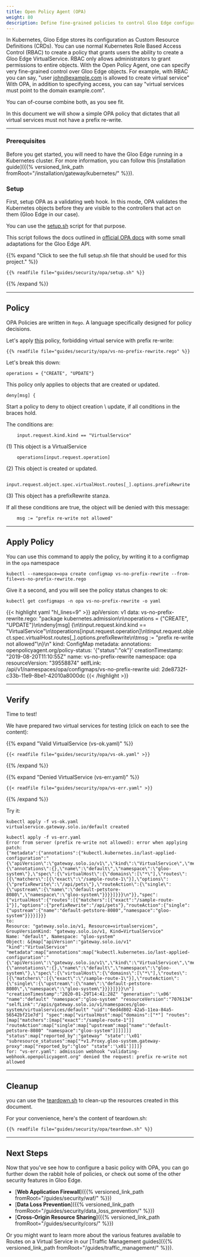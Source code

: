 ```yaml
---
title: Open Policy Agent (OPA)
weight: 80
description: Define fine-grained policies to control Gloo Edge configuration itself.
---
```


In Kubernetes, Gloo Edge stores its configuration as Custom Resource Definitions (CRDs). You can use normal Kubernetes Role Based Access Control (RBAC) to create a policy that grants users the ability to create a Gloo Edge VirtualService. RBAC only allows administrators to grant permissions to entire objects. With the Open Policy Agent, one can specify very fine-grained control over Gloo Edge objects. For example, with RBAC you can say, "user john@example.com is allowed to create virtual service" With OPA, in addition to specifying access,  you can say "virtual services must point to the domain example.com". 

You can of-course combine both, as you see fit.

In this document we will show a simple OPA policy that dictates that all virtual services must not have a prefix re-write.

---

### Prerequisites

Before you get started, you will need to have the Gloo Edge running in a Kubernetes cluster. For more information, you can follow this [installation guide]({{% versioned_link_path fromRoot="/installation/gateway/kubernetes/" %}}).

### Setup

First, setup OPA as a validating web hook. In this mode, OPA validates the Kubernetes objects before they are visible to the controllers that act on them (Gloo Edge in our case).

You can use the [setup.sh](setup.sh) script for that purpose.

This script follows the docs outlined in [official OPA docs](https://www.openpolicyagent.org/docs/latest/kubernetes-admission-control/) with some small adaptations for the Gloo Edge API.

{{% expand "Click to see the full setup.sh file that should be used for this project." %}}
```
{{% readfile file="guides/security/opa/setup.sh" %}}
```
{{% /expand %}}

---

## Policy

OPA Policies are written in `Rego`. A language specifically designed for policy decisions.

Let's apply [this](vs-no-prefix-rewrite.rego) policy, forbidding virtual service with prefix re-write:

```
{{% readfile file="guides/security/opa/vs-no-prefix-rewrite.rego" %}}
```

Let's break this down:
```
operations = {"CREATE", "UPDATE"}
```
This policy only applies to objects that are created or updated.

```
deny[msg] {
```
Start a policy to deny to object creation \ update, if all conditions in the braces hold.

The conditions are:
```
	input.request.kind.kind == "VirtualService"
```
(1) This object is a VirtualService

```
	operations[input.request.operation]
```
(2) This object is created or updated.

```
	input.request.object.spec.virtualHost.routes[_].options.prefixRewrite
```
(3) This object has a prefixRewrite stanza.

If all these conditions are true, the object will be denied with this message:
```
	msg := "prefix re-write not allowed"
```

---

## Apply Policy

You can use this command to apply the policy, by writing it to a configmap in the `opa` namespace
```shell
kubectl --namespace=opa create configmap vs-no-prefix-rewrite --from-file=vs-no-prefix-rewrite.rego
```

Give it a second, and you will see the policy status changes to ok:
```shell
kubectl get configmaps -n opa vs-no-prefix-rewrite -o yaml
```

{{< highlight yaml "hl_lines=9" >}}
apiVersion: v1
data:
  vs-no-prefix-rewrite.rego: "package kubernetes.admission\n\noperations = {\"CREATE\",
    \"UPDATE\"}\n\ndeny[msg] {\n\tinput.request.kind.kind == \"VirtualService\"\n\toperations[input.request.operation]\n\tinput.request.object.spec.virtualHost.routes[_].options.prefixRewrite\n\tmsg
    := \"prefix re-write not allowed\"\n}\n"
kind: ConfigMap
metadata:
  annotations:
    openpolicyagent.org/policy-status: '{"status":"ok"}'
  creationTimestamp: "2019-08-20T11:10:55Z"
  name: vs-no-prefix-rewrite
  namespace: opa
  resourceVersion: "39558874"
  selfLink: /api/v1/namespaces/opa/configmaps/vs-no-prefix-rewrite
  uid: 2de8732f-c33b-11e9-8be1-42010a8000dc
{{< /highlight >}}

---

## Verify

Time to test!

We have prepared two virtual services for testing (click on each to see the content):

{{% expand "Valid VirtualService (vs-ok.yaml)" %}}

```
{{< readfile file="guides/security/opa/vs-ok.yaml" >}}
```

{{% /expand %}}

{{% expand "Denied VirtualService (vs-err.yaml)" %}}

```
{{< readfile file="guides/security/opa/vs-err.yaml" >}}
```

{{% /expand %}}

Try it:
```shell
kubectl apply -f vs-ok.yaml
virtualservice.gateway.solo.io/default created
```

```shell
kubectl apply -f vs-err.yaml
Error from server (prefix re-write not allowed): error when applying patch:
{"metadata":{"annotations":{"kubectl.kubernetes.io/last-applied-configuration":"{\"apiVersion\":\"gateway.solo.io/v1\",\"kind\":\"VirtualService\",\"metadata\":{\"annotations\":{},\"name\":\"default\",\"namespace\":\"gloo-system\"},\"spec\":{\"virtualHost\":{\"domains\":[\"*\"],\"routes\":[{\"matchers\":[{\"exact\":\"/sample-route-1\"}],\"options\":{\"prefixRewrite\":\"/api/pets\"},\"routeAction\":{\"single\":{\"upstream\":{\"name\":\"default-petstore-8080\",\"namespace\":\"gloo-system\"}}}}]}}}\n"}},"spec":{"virtualHost":{"routes":[{"matchers":[{"exact":"/sample-route-1"}],"options":{"prefixRewrite":"/api/pets"},"routeAction":{"single":{"upstream":{"name":"default-petstore-8080","namespace":"gloo-system"}}}}]}}}
to:
Resource: "gateway.solo.io/v1, Resource=virtualservices", GroupVersionKind: "gateway.solo.io/v1, Kind=VirtualService"
Name: "default", Namespace: "gloo-system"
Object: &{map["apiVersion":"gateway.solo.io/v1" "kind":"VirtualService" "metadata":map["annotations":map["kubectl.kubernetes.io/last-applied-configuration":"{\"apiVersion\":\"gateway.solo.io/v1\",\"kind\":\"VirtualService\",\"metadata\":{\"annotations\":{},\"name\":\"default\",\"namespace\":\"gloo-system\"},\"spec\":{\"virtualHost\":{\"domains\":[\"*\"],\"routes\":[{\"matchers\":[{\"exact\":\"/sample-route-1\"}],\"routeAction\":{\"single\":{\"upstream\":{\"name\":\"default-petstore-8080\",\"namespace\":\"gloo-system\"}}}}]}}}\n"] "creationTimestamp":"2020-01-29T14:41:28Z" "generation":'\x06' "name":"default" "namespace":"gloo-system" "resourceVersion":"7076134" "selfLink":"/apis/gateway.solo.io/v1/namespaces/gloo-system/virtualservices/default" "uid":"6ed4d802-42a5-11ea-84a5-56542bf21e7d"] "spec":map["virtualHost":map["domains":["*"] "routes":[map["matchers":[map["exact":"/sample-route-1"]] "routeAction":map["single":map["upstream":map["name":"default-petstore-8080" "namespace":"gloo-system"]]]]]]] "status":map["reported_by":"gateway" "state":'\x01' "subresource_statuses":map["*v1.Proxy.gloo-system.gateway-proxy":map["reported_by":"gloo" "state":'\x01']]]]}
for: "vs-err.yaml": admission webhook "validating-webhook.openpolicyagent.org" denied the request: prefix re-write not allowed
```

---

## Cleanup
you can use the [teardown.sh](teardown.sh) to clean-up the resources created in this document.

For your convenience, here's the content of teardown.sh:
```
{{% readfile file="guides/security/opa/teardown.sh" %}}
```

---

## Next Steps

Now that you've see how to configure a basic policy with OPA, you can go further down the rabbit hole of policies, or check out some of the other security features in Gloo Edge.

* [**Web Application Firewall**]({{% versioned_link_path fromRoot="/guides/security/waf/" %}})
* [**Data Loss Prevention**]({{% versioned_link_path fromRoot="/guides/security/data_loss_prevention/" %}})
* [**Cross-Origin Resource Sharing**]({{% versioned_link_path fromRoot="/guides/security/cors/" %}})

Or you might want to learn more about the various features available to Routes on a Virtual Service in our [Traffic Management guides]({{% versioned_link_path fromRoot="/guides/traffic_management/" %}}).
